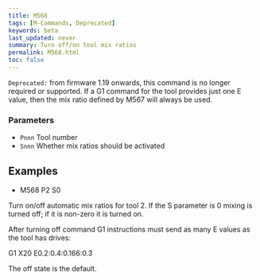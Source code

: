 ```yaml
---
title: M568
tags: [M-Commands, Deprecated] 
keywords: beta 
last_updated: never 
summary: Turn off/on tool mix ratios 
permalink: M568.html
toc: false 
---
```



`Deprecated:` from firmware 1.19 onwards, this command is no longer required or supported. If a G1 command for the tool provides just one E value, then the mix ratio defined by M567 will always be used.

### Parameters

* `Pnnn` Tool number
* `Snnn` Whether mix ratios should be activated

## Examples

* M568 P2 S0

Turn on/off automatic mix ratios for tool 2. If the S parameter is 0 mixing is turned off; if it is non-zero it is turned on.

After turning off command G1 instructions must send as many E values as the tool has drives:

G1 X20 E0.2:0.4:0.166:0.3

The off state is the default.

